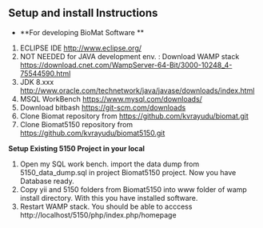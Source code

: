 **Setup and install Instructions**
- 
- **For developing BioMat Software **


1. ECLIPSE IDE http://www.eclipse.org/
2. NOT NEEDED for JAVA development env. : Download WAMP stack https://download.cnet.com/WampServer-64-Bit/3000-10248_4-75544590.html
3. JDK 8.xxx http://www.oracle.com/technetwork/java/javase/downloads/index.html
4. MSQL WorkBench https://www.mysql.com/downloads/
5. Download bitbash https://git-scm.com/downloads
6. Clone Biomat repository from https://github.com/kvrayudu/biomat.git
7. Clone Biomat5150 repository from https://github.com/kvrayudu/biomat5150.git


**Setup Existing 5150 Project in your local**
   

 

1. Open my SQL work bench.  import the data dump from 5150_data_dump.sql in project Biomat5150 project.  Now you have Database ready.
2. Copy yii and 5150 folders from Biomat5150  into www folder of wamp install directory.  With this you have installed software. 
3. Restart WAMP stack.  You should be able to acccess    http://localhost/5150/php/index.php/homepage
 
